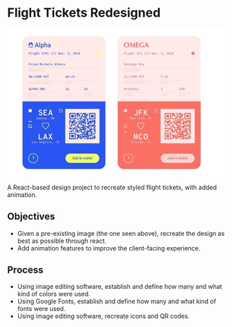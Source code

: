 # Flight Tickets Redesigned

<img src='./src/assets/flight-tickets.jpg'>

A React-based design project to recreate styled flight tickets, with added animation.

## Objectives

- Given a pre-existing image (the one seen above), recreate the design as best as possible through react.
- Add animation features to improve the client-facing experience.

## Process

- Using image editing software, establish and define how many and what kind of colors were used.
- Using Google Fonts, establish and define how many and what kind of fonts were used.
- Using image editing software, recreate icons and QR codes.
